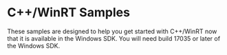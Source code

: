 # C++/WinRT Samples

These samples are designed to help you get started with C++/WinRT now that it is available in the Windows SDK. You will need build 17035 or later of the Windows SDK.
